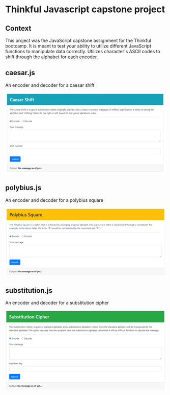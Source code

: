 # Thinkful Javascript capstone project

## Context
This project was the JavaScript capstone assignment for the Thinkful bootcamp.
It is meant to test your ability to utilize different JavaScript functions to manipulate data correctly.
Utilizes character's ASCII codes to shift through the alphabet for each encoder. 

## caesar.js 
An encoder and decoder for a caesar shift

![Alt text](./images/caesar-shift.PNG?raw=true "Optional Title")

## polybius.js 
An encoder and decoder for a polybius square

![Alt text](./images/polybius-shift.PNG?raw=true "Optional Title")

## substitution.js 
An encoder and decoder for a substitution cipher

![Alt text](./images/substitution-cipher.PNG?raw=true "Optional Title")
